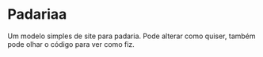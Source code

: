 # Padariaa
Um modelo simples de site para padaria. Pode alterar como quiser, também pode olhar o código para ver como fiz.
